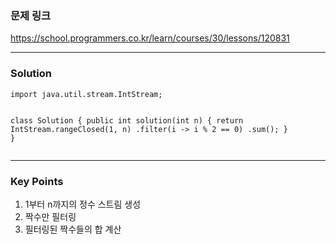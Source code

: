 <h3 id="문제-링크">문제 링크</h3>
<p><a href="https://school.programmers.co.kr/learn/courses/30/lessons/120831">https://school.programmers.co.kr/learn/courses/30/lessons/120831</a></p>
<hr />
<h3 id="solution">Solution</h3>
<pre><code class="language-java">import java.util.stream.IntStream;

class Solution {
    public int solution(int n) {
        return IntStream.rangeClosed(1, n)
                .filter(i -&gt; i % 2 == 0)
                .sum();
    }
}</code></pre>
<hr />
<h3 id="key-points">Key Points</h3>
<ol>
<li>1부터 n까지의 정수 스트림 생성</li>
<li>짝수만 필터링</li>
<li>필터링된 짝수들의 합 계산</li>
</ol>